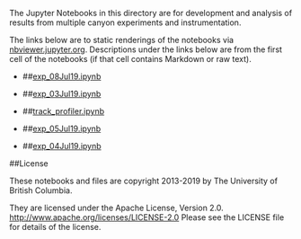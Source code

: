 The Jupyter Notebooks in this directory are for development and analysis of 
results from multiple canyon experiments and instrumentation.

The links below are to static renderings of the notebooks via
[nbviewer.jupyter.org](http://nbviewer.jupyter.org/).
Descriptions under the links below are from the first cell of the notebooks
(if that cell contains Markdown or raw text).

* ##[exp_08Jul19.ipynb](http://nbviewer.jupyter.org/urls/bitbucket.org/canyonsubc/multipleCanyons/raw/tip/lab/Conduino/notebooks/exp_08Jul19.ipynb)  
    
* ##[exp_03Jul19.ipynb](http://nbviewer.jupyter.org/urls/bitbucket.org/canyonsubc/multipleCanyons/raw/tip/lab/Conduino/notebooks/exp_03Jul19.ipynb)  
    
* ##[track_profiler.ipynb](http://nbviewer.jupyter.org/urls/bitbucket.org/canyonsubc/multipleCanyons/raw/tip/lab/Conduino/notebooks/track_profiler.ipynb)  
    
* ##[exp_05Jul19.ipynb](http://nbviewer.jupyter.org/urls/bitbucket.org/canyonsubc/multipleCanyons/raw/tip/lab/Conduino/notebooks/exp_05Jul19.ipynb)  
    
* ##[exp_04Jul19.ipynb](http://nbviewer.jupyter.org/urls/bitbucket.org/canyonsubc/multipleCanyons/raw/tip/lab/Conduino/notebooks/exp_04Jul19.ipynb)  
    

##License

These notebooks and files are copyright 2013-2019
by The University of British Columbia.

They are licensed under the Apache License, Version 2.0.
http://www.apache.org/licenses/LICENSE-2.0
Please see the LICENSE file for details of the license.

